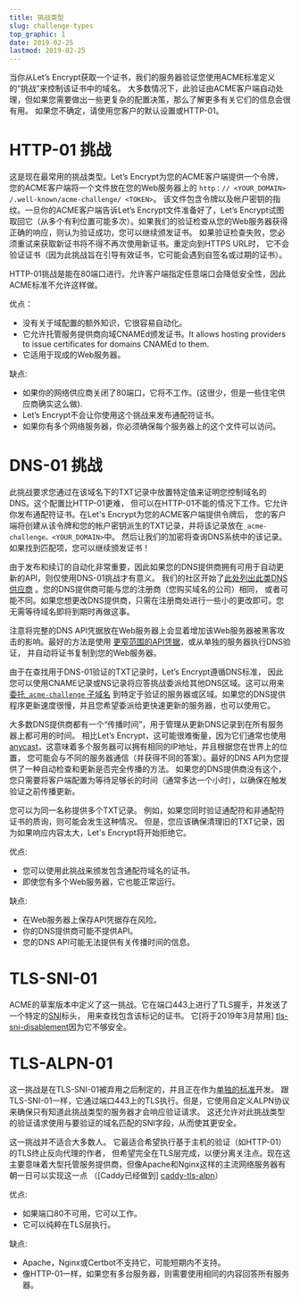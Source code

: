 ```yaml
---
title: 挑战类型
slug: challenge-types
top_graphic: 1
date: 2019-02-25
lastmod: 2019-02-25
---
```


当你从Let’s Encrypt获取一个证书，我们的服务器验证您使用ACME标准定义的“挑战”来控制该证书中的域名。
大多数情况下，此验证由ACME客户端自动处理，但如果您需要做出一些更复杂的配置决策，那么了解更多有关它们的信息会很有用。 
如果您不确定，请使用您客户的默认设置或HTTP-01。

# HTTP-01 挑战

这是现在最常用的挑战类型。Let’s Encrypt为您的ACME客户端提供一个令牌，
您的ACME客户端将一个文件放在您的Web服务器上的 `http：// <YOUR_DOMAIN> /.well-known/acme-challenge/ <TOKEN>`。
该文件包含令牌以及帐户密钥的指纹。一旦你的ACME客户端告诉Let’s Encrypt文件准备好了，Let’s Encrypt试图
取回它（从多个有利位置可能多次）。如果我们的验证检查从您的Web服务器获得正确的响应，则认为验证成功，您可以继续颁发证书。
如果验证检查失败，您必须重试来获取新证书将不得不再次使用新证书。重定向到HTTPS URL时，
它不会验证证书（因为此挑战旨在引导有效证书，它可能会遇到自签名或过期的证书）。

HTTP-01挑战是能在80端口进行。允许客户端指定任意端口会降低安全性，因此ACME标准不允许这样做。

优点：

 - 没有关于域配置的额外知识，它很容易自动化。
 - 它允许托管服务提供商向域CNAMEd颁发证书。It allows hosting providers to issue certificates for domains CNAMEd to them.
 - 它适用于现成的Web服务器。

缺点:

 - 如果你的网络供应商关闭了80端口，它将不工作。(这很少，但是一些住宅供应商确实这么做).
 - Let’s Encrypt不会让你使用这个挑战来发布通配符证书。
 - 如果你有多个网络服务器，你必须确保每个服务器上的这个文件可以访问。

# DNS-01 挑战

此挑战要求您通过在该域名下的TXT记录中放置特定值来证明您控制域名的DNS。这个配置比HTTP-01更难，
但可以在HTTP-01不能的情况下工作。它允许你发布通配符证书。在Let's Encrypt为您的ACME客户端提供令牌后，
您的客户端将创建从该令牌和您的帐户密钥派生的TXT记录，并将该记录放在`_acme-challenge。<YOUR_DOMAIN>`中。
然后让我们的加密将查询DNS系统中的该记录。 如果找到匹配项，您可以继续颁发证书！

由于发布和续订的自动化非常重要，因此如果您的DNS提供商拥有可用于自动更新的API，则仅使用DNS-01挑战才有意义。
我们的社区开始了[此处列出此类DNS供应商][dns-api-providers] 。您的DNS提供商可能与您的注册商（您购买域名的公司）相同，
或者可能不同。如果您想更改DNS提供商，只需在注册商处进行一些小的更改即可。您无需等待域名即将到期时再做这事。

注意将完整的DNS API凭据放在Web服务器上会显着增加该Web服务器被黑客攻击的影响。最好的方法是使用
[更窄范围的API凭据][securing-dns-credentials]，或从单独的服务器执行DNS验证，
并自动将证书复制到您的Web服务器。

由于在查找用于DNS-01验证的TXT记录时，Let’s Encrypt遵循DNS标准，
因此您可以使用CNAME记录或NS记录将应答挑战委派给其他DNS区域。这可以用来[委托`_acme-challenge` 子域名][securing-dns-credentials]
到特定于验证的服务器或区域。如果您的DNS提供程序更新速度很慢，并且您希望委派给更快速更新的服务器，也可以使用它。

大多数DNS提供商都有一个“传播时间”，用于管理从更新DNS记录到在所有服务器上都可用的时间。
相比Let’s Encrypt，这可能很难衡量，因为它们通常也使用[anycast]，这意味着多个服务器可以拥有相同的IP地址，并且根据您在世界上的位置，
您可能会与不同的服务器通信（并获得不同的答案）。最好的DNS API为您提供了一种自动检查和更新是否完全传播的方法。
如果您的DNS提供商没有这个，您只需要将客户端配置为等待足够长的时间（通常多达一个小时），以确保在触发验证之前传播更新。

您可以为同一名称提供多个TXT记录。 例如，如果您同时验证通配符和非通配符证书的质询，则可能会发生这种情况。
但是，您应该确保清理旧的TXT记录，因为如果响应内容太大，Let's Encrypt将开始拒绝它。

优点:

 - 您可以使用此挑战来颁发包含通配符域名的证书。
 - 即使您有多个Web服务器，它也能正常运行。

缺点:

 - 在Web服务器上保存API凭据存在风险。
 - 你的DNS提供商可能不提供API。
 - 您的DNS API可能无法提供有关传播时间的信息。

# TLS-SNI-01

ACME的草案版本中定义了这一挑战。它在端口443上进行了TLS握手，并发送了一个特定的[SNI]标头，
用来查找包含该标记的证书。 它[将于2019年3月禁用] [tls-sni-disablement]因为它不够安全。

# TLS-ALPN-01

这一挑战是在TLS-SNI-01被弃用之后制定的，并且正在作为[单独的标准][tls-alpn]开发。
跟TLS-SNI-01一样，它通过端口443上的TLS执行。但是，它使用自定义ALPN协议来确保只有知道此挑战类型的服务器才会响应验证请求。
这还允许对此挑战类型的验证请求使用与要验证的域名匹配的SNI字段，从而使其更安全。

这一挑战并不适合大多数人。 它最适合希望执行基于主机的验证（如HTTP-01）的TLS终止反向代理的作者，
但希望完全在TLS层完成，以便分离关注点。现在这主要意味着大型托管服务提供商，但像Apache和Nginx这样的主流网络服务器有朝一日可以实现这一点
（[Caddy已经做到] [caddy-tls-alpn]）

优点:

 - 如果端口80不可用，它可以工作。
 - 它可以纯粹在TLS层执行。

缺点:

 - Apache，Nginx或Certbot不支持它，可能短期内不支持。
 - 像HTTP-01一样，如果您有多台服务器，则需要使用相同的内容回答所有服务器。

[dns-api-providers]: https://community.letsencrypt.org/t/dns-providers-who-easily-integrate-with-lets-encrypt-dns-validation/86438
[securing-dns-credentials]: https://www.eff.org/deeplinks/2018/02/technical-deep-dive-securing-automation-acme-dns-challenge-validation
[anycast]: https://en.wikipedia.org/wiki/Anycast
[SNI]: https://en.wikipedia.org/wiki/Server_Name_Indication
[tls-sni-disablement]: https://community.letsencrypt.org/t/march-13-2019-end-of-life-for-all-tls-sni-01-validation-support/74209
[tls-alpn]: https://tools.ietf.org/html/draft-ietf-acme-tls-alpn-01
[caddy-tls-alpn]: https://caddy.community/t/caddy-supports-the-acme-tls-alpn-challenge/4860
